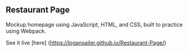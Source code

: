 <h2>Restaurant Page</h2>

Mockup homepage using JavaScript, HTML, and CSS, built to practice using Webpack.

See it live [here] (https://logansailer.github.io/Restaurant-Page/)
